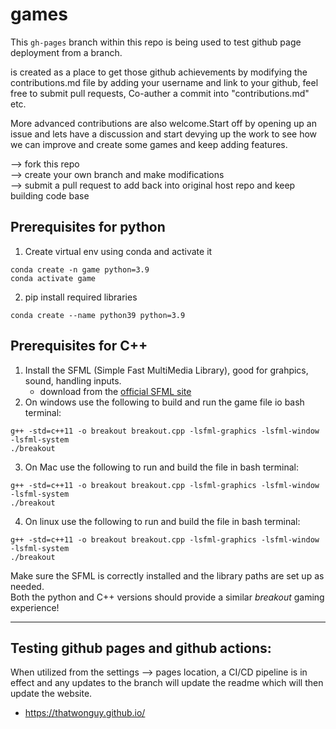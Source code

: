 # games
This `gh-pages` branch within this repo is being used to test github page deployment from a branch. 

is created as a place to get those github achievements by modifying the contributions.md file by adding your username and link to your github, feel free to submit pull requests, Co-auther a commit into "contributions.md" etc.

More advanced contributions are also welcome.Start off by opening up an issue and lets have a discussion and start devying up the work to see how we can improve and create some games and keep adding features.

--> fork this repo  
--> create your own branch and make modifications  
--> submit a pull request to add back into original host repo and keep building code base  

## Prerequisites for python
1. Create virtual env using conda and activate it
```
conda create -n game python=3.9
conda activate game
```

2. pip install required libraries
```
conda create --name python39 python=3.9
```

## Prerequisites for C++
1. Install the SFML (Simple Fast MultiMedia Library), good for grahpics, sound, handling inputs.
    - download from the [official SFML site](https://www.sfml-dev.org/)
2. On windows use the following to build and run the game file io bash terminal:
```
g++ -std=c++11 -o breakout breakout.cpp -lsfml-graphics -lsfml-window -lsfml-system
./breakout
```
3. On Mac use the following to run and build the file in bash terminal:
```
g++ -std=c++11 -o breakout breakout.cpp -lsfml-graphics -lsfml-window -lsfml-system
./breakout
```
4. On linux use the following to run and build the file in bash terminal:
```
g++ -std=c++11 -o breakout breakout.cpp -lsfml-graphics -lsfml-window -lsfml-system
./breakout
```
Make sure the SFML is correctly installed and the library paths are set up as needed.  
Both the python and C++ versions should provide a similar *breakout* gaming experience!

---
## Testing github pages and github actions:
When utilized from the settings --> pages location, a CI/CD pipeline is in effect and any updates to the branch will update the readme which will then update the website.

- https://thatwonguy.github.io/

